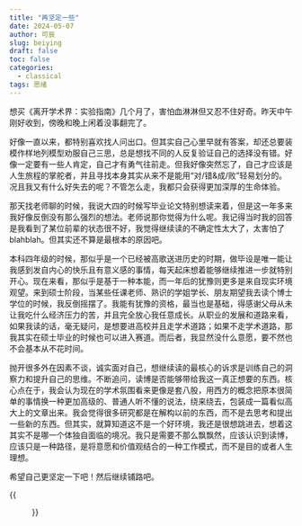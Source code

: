 ```yaml
---
title: "再坚定一些"
date: 2024-05-07
author: 可辰
slug: beiying
draft: false
toc: false
categories:
  - classical
tags: 思绪
---
```


想买《离开学术界：实验指南》几个月了，害怕血淋淋但又忍不住好奇。昨天中午刚好收到，傍晚和晚上闲着没事翻完了。

好像一直以来，都特别喜欢找人问出口。但其实自己心里早就有答案，却还总要装模作样地列模型劝服自己三思，总是想找不同的人反复验证自己的选择没有错。好像一定要有一些人肯定，自己才有勇气往前走。但我好像突然忘了，自己才应该是人生旅程的掌舵者，并且寻找本身其实从来不是能用“对/错&成/败”轻易划分的。况且我又有什么好失去的呢？不管怎么走，我都只会获得更加深厚的生命体验。

那天找老师聊的时候，我说大四的时候写毕业论文特别想读来着，但是这一年多来我好像反倒没有那么强烈的想法。老师说那你觉得为什么呢。我记得当时我的回答是我看到了某位前辈的状态很不好，我觉得继续读的不确定性太大了，太害怕了blahblah。但其实还不算是最根本的原因吧。

本科四年级的时候，那似乎是一个已经被高歌送进历史的时期，做毕设是唯一能让我感到发自内心的快乐且有意义感的事情，每天起床想着能够继续推进一步就特别开心。现在来看，那似乎是基于一种本能，而一年后的犹豫则更多是来自现实环境观望。来到硕士阶段，当某些任课老师、熟识的学姐学长、朋友期望我去读个博士学位的时候，我反倒摇摆了。我能有犹豫的资格，最当也是基础，得感谢父母从未让我吃什么经济压力的苦，并且完全放心我任意成长。从职业的发展和道路来看，如果我读的话，毫无疑问，是想要进高校并且走学术道路；如果不走学术道路，那我其实在硕士毕业的时候也可以进入赛道。而后者，我显然没什么意愿，要不然也不会基本从不花时间。

抛开很多外在因素不谈，诚实面对自己，想继续读的最核心的诉求是训练自己的洞察力和提升自己的思维。不断追问，读博是否能够带给我这一真正想要的东西。核心点在于，我会认为现在的学术氛围看来更像是套八股，用西方的概念把原本很简单的事情换一种更加高级的、普通人听不懂的说法，绕来绕去，包装成一篇看似高大上的文章出来。我会觉得很多研究都是在解构以前的东西，而不是去思考和提出一些新的东西。但其实，就算知道这不是一个好环境，我还是很想跳进去，想着这其实不是哪一个体独自面临的境况。我只是需要不那么飘飘然，应该认识到读博，应该只是一种路径，是将意愿和价值观结合的一种工作模式，而不是目的或者人生理想。

希望自己更坚定一下吧！然后继续铺路吧。

{{<figure src="/videos/来自《离开学术界》" title="来自《离开学术界》" width="720">}}
